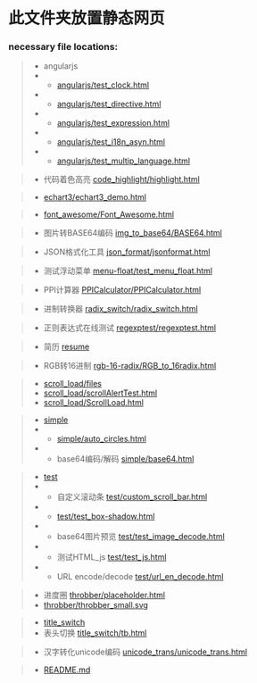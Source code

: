 # 此文件夹放置静态网页

### necessary file locations:

> - angularjs
> - - [angularjs/test_clock.html](angularjs/test_clock.html)
> - - [angularjs/test_directive.html](angularjs/test_directive.html)
> - - [angularjs/test_expression.html](angularjs/test_expression.html)
> - - [angularjs/test_i18n_asyn.html](angularjs/test_i18n_asyn.html)
> - - [angularjs/test_multip_language.html](angularjs/test_multip_language.html)

> - 代码着色高亮  [code_highlight/highlight.html](code_highlight/highlight.html)

> - [echart3/echart3_demo.html](echart3/echart3_demo.html)

> - [font_awesome/Font_Awesome.html](font_awesome/Font_Awesome.html)

> - 图片转BASE64编码  [img_to_base64/BASE64.html](img_to_base64/BASE64.html)

> - JSON格式化工具  [json_format/jsonformat.html](json_format/jsonformat.html)

> - 测试浮动菜单  [menu-float/test_menu_float.html](menu-float/test_menu_float.html)

> - PPI计算器  [PPICalculator/PPICalculator.html](PPICalculator/PPICalculator.html)

> - 进制转换器  [radix_switch/radix_switch.html](radix_switch/radix_switch.html)

> - 正则表达式在线测试  [regexptest/regexptest.html](regexptest/regexptest.html)

> - 简历  [resume](resume)

> - RGB转16进制  [rgb-16-radix/RGB_to_16radix.html](rgb-16-radix/RGB_to_16radix.html)

> - [scroll_load/files](scroll_load/files)
> - [scroll_load/scrollAlertTest.html](scroll_load/scrollAlertTest.html)
> - [scroll_load/ScrollLoad.html](scroll_load/ScrollLoad.html)

> - [simple](simple)
> - - [simple/auto_circles.html](simple/auto_circles.html)
> - - base64编码/解码  [simple/base64.html](simple/base64.html)

> - [test](test)
> - - 自定义滚动条  [test/custom_scroll_bar.html](test/custom_scroll_bar.html)
> - - [test/test_box-shadow.html](test/test_box-shadow.html)
> - - base64图片预览  [test/test_image_decode.html](test/test_image_decode.html)
> - - 测试HTML_js  [test/test_js.html](test/test_js.html)
> - - URL encode/decode  [test/url_en_decode.html](test/url_en_decode.html)

> - 进度圈  [throbber/placeholder.html](throbber/placeholder.html)
> - [throbber/throbber_small.svg](throbber/throbber_small.svg)

> - [title_switch](title_switch)
> - 表头切换  [title_switch/tb.html](title_switch/tb.html)

> - 汉字转化unicode编码  [unicode_trans/unicode_trans.html](unicode_trans/unicode_trans.html)

> - [README.md](README.md)
